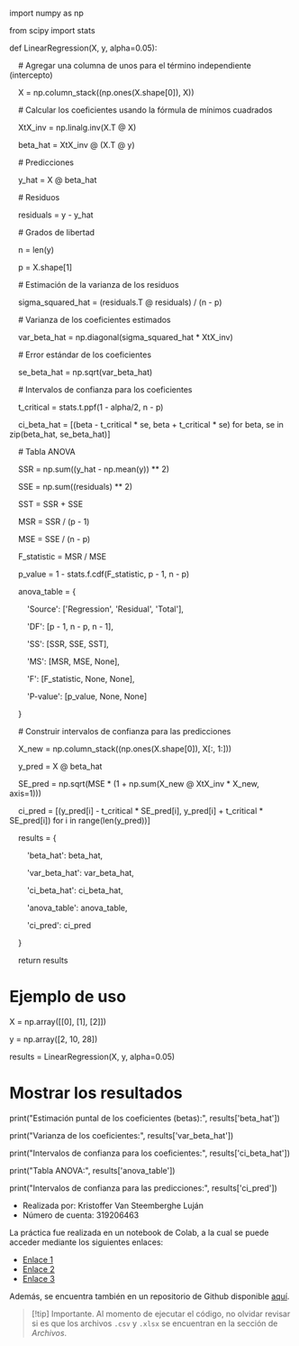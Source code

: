 import numpy as np

from scipy import stats

  

def LinearRegression(X, y, alpha=0.05):

    # Agregar una columna de unos para el término independiente (intercepto)

    X = np.column_stack((np.ones(X.shape[0]), X))

  

    # Calcular los coeficientes usando la fórmula de mínimos cuadrados

    XtX_inv = np.linalg.inv(X.T @ X)

    beta_hat = XtX_inv @ (X.T @ y)

  

    # Predicciones

    y_hat = X @ beta_hat

  

    # Residuos

    residuals = y - y_hat

  

    # Grados de libertad

    n = len(y)

    p = X.shape[1]

  

    # Estimación de la varianza de los residuos

    sigma_squared_hat = (residuals.T @ residuals) / (n - p)

  

    # Varianza de los coeficientes estimados

    var_beta_hat = np.diagonal(sigma_squared_hat * XtX_inv)

  

    # Error estándar de los coeficientes

    se_beta_hat = np.sqrt(var_beta_hat)

  

    # Intervalos de confianza para los coeficientes

    t_critical = stats.t.ppf(1 - alpha/2, n - p)

    ci_beta_hat = [(beta - t_critical * se, beta + t_critical * se) for beta, se in zip(beta_hat, se_beta_hat)]

  

    # Tabla ANOVA

    SSR = np.sum((y_hat - np.mean(y)) ** 2)

    SSE = np.sum((residuals) ** 2)

    SST = SSR + SSE

  

    MSR = SSR / (p - 1)

    MSE = SSE / (n - p)

  

    F_statistic = MSR / MSE

    p_value = 1 - stats.f.cdf(F_statistic, p - 1, n - p)

  

    anova_table = {

        'Source': ['Regression', 'Residual', 'Total'],

        'DF': [p - 1, n - p, n - 1],

        'SS': [SSR, SSE, SST],

        'MS': [MSR, MSE, None],

        'F': [F_statistic, None, None],

        'P-value': [p_value, None, None]

    }

  

    # Construir intervalos de confianza para las predicciones

    X_new = np.column_stack((np.ones(X.shape[0]), X[:, 1:]))

    y_pred = X @ beta_hat

    SE_pred = np.sqrt(MSE * (1 + np.sum(X_new @ XtX_inv * X_new, axis=1)))

  

    ci_pred = [(y_pred[i] - t_critical * SE_pred[i], y_pred[i] + t_critical * SE_pred[i]) for i in range(len(y_pred))]

  

    results = {

        'beta_hat': beta_hat,

        'var_beta_hat': var_beta_hat,

        'ci_beta_hat': ci_beta_hat,

        'anova_table': anova_table,

        'ci_pred': ci_pred

    }

  

    return results

  

# Ejemplo de uso

X = np.array([[0], [1], [2]])

y = np.array([2, 10, 28])

  

results = LinearRegression(X, y, alpha=0.05)

  

# Mostrar los resultados

print("Estimación puntal de los coeficientes (betas):", results['beta_hat'])

print("Varianza de los coeficientes:", results['var_beta_hat'])

print("Intervalos de confianza para los coeficientes:", results['ci_beta_hat'])

print("Tabla ANOVA:", results['anova_table'])

print("Intervalos de confianza para las predicciones:", results['ci_pred'])
- Realizada por: Kristoffer Van Steemberghe Luján
- Número de cuenta: 319206463

La práctica fue realizada en un notebook de Colab, a la cual se puede acceder mediante los siguientes enlaces:

- [Enlace 1](https://colab.research.google.com/drive/1ejhST3xOy_p8D2XWpkg_3VGiKmV3FI5F?usp=sharing)
- [Enlace 2](https://colab.research.google.com/drive/1ejhST3xOy_p8D2XWpkg_3VGiKmV3FI5F?usp=sharing)
- [Enlace 3](https://colab.research.google.com/drive/1ejhST3xOy_p8D2XWpkg_3VGiKmV3FI5F?usp=sharing)

Además, se encuentra también en un repositorio de Github disponible [aquí](https://github.com/Kristoffer-Van-Steemberghe/Practica-1-Estadistica.git).

>[!tip] Importante.
>Al momento de ejecutar el código, no olvidar revisar si es que los archivos `.csv` y `.xlsx` se encuentran en la sección de *Archivos*.

